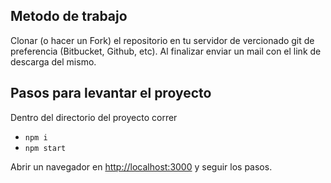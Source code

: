 ## Metodo de trabajo

Clonar (o hacer un Fork) el repositorio en tu servidor de vercionado git de preferencia (Bitbucket, Github, etc). Al finalizar enviar un mail con el link de descarga del mismo.

## Pasos para levantar el proyecto

Dentro del directorio del proyecto correr

- `npm i`
- `npm start`

Abrir un navegador en [http://localhost:3000](http://localhost:3000) y seguir los pasos.
